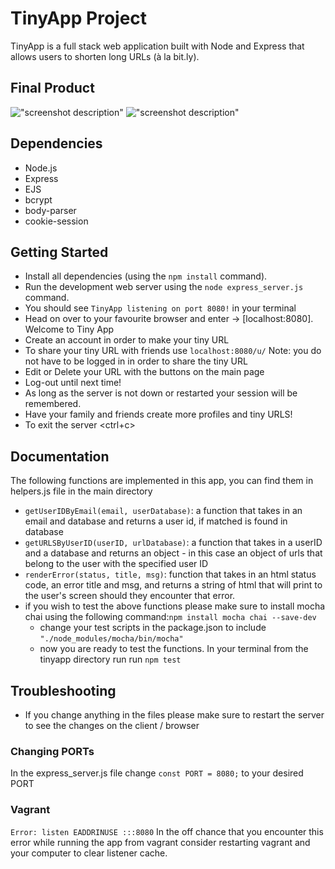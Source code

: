 # TinyApp Project

TinyApp is a full stack web application built with Node and Express that allows users to shorten long URLs (à la bit.ly).

## Final Product

!["screenshot description"](#)
!["screenshot description"](#)

## Dependencies

- Node.js
- Express
- EJS
- bcrypt
- body-parser
- cookie-session

## Getting Started

- Install all dependencies (using the `npm install` command).
- Run the development web server using the `node express_server.js` command.
- You should see `TinyApp listening on port 8080!` in your terminal
- Head on over to your favourite browser and enter -> [localhost:8080]. Welcome to Tiny App
- Create an account in order to make your tiny URL
- To share your tiny URL with friends use `localhost:8080/u/`<your short URL goes here> Note: you do not have to be logged in in order to share the tiny URL
- Edit or Delete your URL with the buttons on the main page
- Log-out until next time!
- As long as the server is not down or restarted your session will be remembered.
- Have your family and friends create more profiles and tiny URLS!
- To exit the server <ctrl+c>

## Documentation
The following functions are implemented in this app, you can find them in helpers.js file in the main directory

* `getUserIDByEmail(email, userDatabase)`: a function that takes in an email and database and returns a user id, if matched is found in database
* `getURLSByUserID(userID, urlDatabase)`: a function that takes in a userID and a database and returns an object - in this case an object of urls that belong to the user with the specified user ID
* `renderError(status, title, msg)`: function that takes in an html status code, an error title and msg, and returns a string of html that will print to the user's screen should they encounter that error. 
* if you wish to test the above functions please make sure to install mocha chai using the following command:`npm install mocha chai --save-dev` 
  - change your test scripts in the package.json to include `"./node_modules/mocha/bin/mocha"`
  - now you are ready to test the functions. In your terminal from the tinyapp directory run run `npm test`

## Troubleshooting

- If you change anything in the files please make sure to restart the server to see the changes on the client / browser

### Changing PORTs

In the express_server.js file change  `const PORT = 8080;` to your desired PORT

### Vagrant

`Error: listen EADDRINUSE :::8080`
In the off chance that you encounter this error while running the app from vagrant consider restarting vagrant and your computer to clear listener cache.